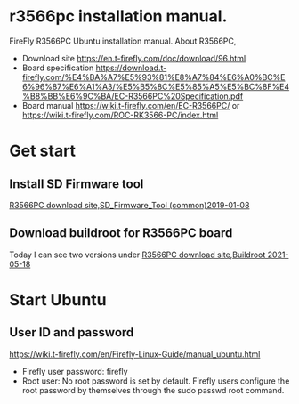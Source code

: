 # r3566pc installation manual.
FireFly R3566PC Ubuntu installation manual.
About R3566PC,

 - Download site https://en.t-firefly.com/doc/download/96.html
 - Board specification https://download.t-firefly.com/%E4%BA%A7%E5%93%81%E8%A7%84%E6%A0%BC%E6%96%87%E6%A1%A3/%E5%B5%8C%E5%85%A5%E5%BC%8F%E4%B8%BB%E6%9C%BA/EC-R3566PC%20Specification.pdf
 - Board manual https://wiki.t-firefly.com/en/EC-R3566PC/ or https://wiki.t-firefly.com/ROC-RK3566-PC/index.html

# Get start


## Install SD Firmware tool

[R3566PC download site,SD_Firmware_Tool (common)2019-01-08](https://en.t-firefly.com/doc/download/page/id/96.html)

## Download buildroot for R3566PC board

Today I can see two versions under [R3566PC download site,Buildroot 2021-05-18](https://en.t-firefly.com/doc/download/page/id/96.html)

##

# Start Ubuntu

## User ID and password
https://wiki.t-firefly.com/en/Firefly-Linux-Guide/manual_ubuntu.html
- Firefly user password: firefly
- Root user: No root password is set by default. Firefly users configure the root password by themselves through the sudo passwd root command.

